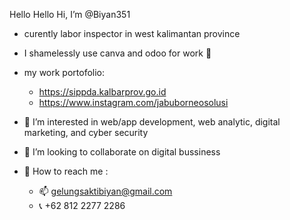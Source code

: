 Hello Hello Hi, I’m @Biyan351
- curently labor inspector in west kalimantan province
- I shamelessly use canva and odoo for work 🥸
- my work portofolio:
    - https://sippda.kalbarprov.go.id
    - https://www.instagram.com/jabuborneosolusi


- 👀 I’m interested in web/app development, web analytic, digital marketing, and cyber security
- 💞️ I’m looking to collaborate on digital bussiness
- 👋 How to reach me :
    - 📫 gelungsaktibiyan@gmail.com
    - 📞 +62 812 2277 2286

<!---
Biyan2444/Biyan2444 is a ✨ special ✨ repository because its `README.md` (this file) appears on your GitHub profile.
You can click the Preview link to take a look at your changes.
--->
